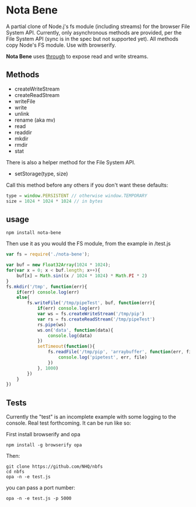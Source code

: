 # Nota Bene

A partial clone of Node.j's fs module (including streams) for the browser File System API. Currently, only asynchronous methods are provided, per the File System API (sync is in the spec but not supported yet). All methods copy Node's FS module. Use with browserify.

__Nota Bene__ uses [through](https://github.com/dominictarr/through) to expose read and write streams.

## Methods
* createWriteStream
* createReadStream
* writeFile
* write
* unlink
* rename (aka mv)
* read
* readdir
* mkdir
* rmdir
* stat

There is also a helper method for the File System API.
* setStorage(type, size) 

Call this method before any others if you don't want these defaults:
```js
type = window.PERSISTENT // otherwise window.TEMPORARY
size = 1024 * 1024 * 1024 // in bytes
```

## usage
```
npm install nota-bene
```
Then use it as you would the FS module, from the example in /test.js
```js
var fs = require('./nota-bene');

var buf = new Float32Array(1024 * 1024);
for(var x = 0; x < buf.length; x++){
	buf[x] = Math.sin((x / 1024 * 1024) * Math.PI * 2)
}
fs.mkdir('/tmp', function(err){
	if(err) console.log(err)
	else{
		fs.writeFile('/tmp/pipeTest', buf, function(err){
			if(err) console.log(err)
			var ws = fs.createWriteStream('/tmp/pip')
			var rs = fs.createReadStream('/tmp/pipeTest')
			rs.pipe(ws)
			ws.on('data', function(data){
				console.log(data)
			})
			setTimeout(function(){
				fs.readFile('/tmp/pip', 'arraybuffer', function(err, file){
					console.log('pipetest', err, file)
				})
			}, 1000)
		})		
	}
})

```

## Tests

Currently the "test" is an incomplete example with some logging to the console. 
Real test forthcoming.
It can be run like so:

First install browserify and opa
```
npm install -g browserify opa
```
Then:
```
git clone https://github.com/NHQ/nbfs
cd nbfs
opa -n -e test.js
```
you can pass a port number:
```
opa -n -e test.js -p 5000
```

